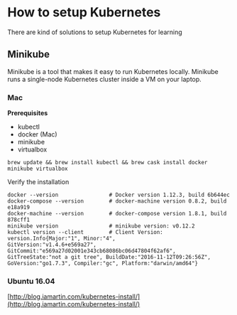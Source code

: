 # How to setup Kubernetes

There are kind of solutions to setup Kubernetes for learning


## Minikube
Minikube is a tool that makes it easy to run Kubernetes locally. Minikube runs a single-node Kubernetes cluster inside a VM on your laptop.

### Mac
**Prerequisites**

*	kubectl
* docker (Mac)
* minikube
* virtualbox


```
brew update && brew install kubectl && brew cask install docker minikube virtualbox

```

Verify the installation

```
docker --version                # Docker version 1.12.3, build 6b644ec
docker-compose --version        # docker-machine version 0.8.2, build e18a919
docker-machine --version        # docker-compose version 1.8.1, build 878cff1
minikube version                # minikube version: v0.12.2
kubectl version --client        # Client Version: version.Info{Major:"1", Minor:"4", 
GitVersion:"v1.4.6+e569a27", GitCommit:"e569a27d02001e343cb68086bc06d47804f62af6", GitTreeState:"not a git tree", BuildDate:"2016-11-12T09:26:56Z", GoVersion:"go1.7.3", Compiler:"gc", Platform:"darwin/amd64"}      
```

### Ubuntu 16.04
[http://blog.iamartin.com/kubernetes-install/](http://blog.iamartin.com/kubernetes-install/)

